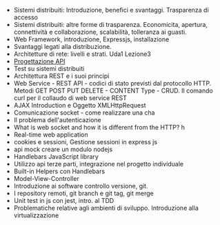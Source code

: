 - Sistemi distribuiti: Introduzione, benefici e svantaggi. Trasparenza di accesso
- Sistemi distribuiti: altre forme di trasparenza. Economicita, apertura, connettività e collaborazione, scalabilità, tolleranza ai guasti.
- Web Framework, introduzione, Expressjs, installazione
- Svantaggi legati alla distribuzione.
- Architetture di rete: livelli e strati. Uda1 Lezione3
- [Progettazione API](progettazione-api.md)
- Test su sistemi distribuiti
- Architettura REST e i suoi principi
- Web Service - REST API - codici di stato previsti dal protocollo HTTP. Metodi GET POST PUT DELETE - CONTENT Type - CRUD. Il comando curl per il collaudo di web service REST
- AJAX Introduction e Oggetto XMLHttpRequest
- Comunicazione socket - come realizzare una cha
- Il problema dell'autenticazione
- What is web socket and how it is different from the HTTP? h
- Real-time web application
- cookies e sessioni, Gestione sessioni in express js
- api mock creare un modulo nodejs
- Handlebars JavaScript library
- Utilizzo api terze parti, integrazione nel progetto individuale
- Built-in Helpers con Handlebars
- Model-View-Controller
- Introduzione ai software controllo versione, git.
- I repository remoti, git branch e git tag, git merge
- Unit test in js con jest, intro. al TDD
- Problematiche relative agli ambienti di sviluppo. Introduzione alla virtualizzazione
